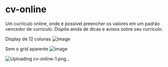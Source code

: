 # cv-online
Um currículo online, onde é possível preencher os valores em um padrão vencedor de currículo. Dispõe ainda de dicas e avisos sobre seu currículo.

Display de 12 colunas
![image](https://user-images.githubusercontent.com/47605309/157105280-2c8aa1b2-7e1d-4016-ae58-1105fb18ba3c.png)

Sem o grid aparente
![image](https://user-images.githubusercontent.com/47605309/157105326-4597bcf7-5509-4148-b62d-800688ebfc0f.png)

![Uploading cv-online-1.png…]()
